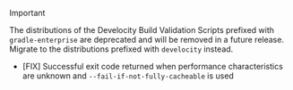 > [!IMPORTANT]
> The distributions of the Develocity Build Validation Scripts prefixed with `gradle-enterprise` are deprecated and will be removed in a future release. Migrate to the distributions prefixed with `develocity` instead.

- [FIX] Successful exit code returned when performance characteristics are unknown and `--fail-if-not-fully-cacheable` is used
